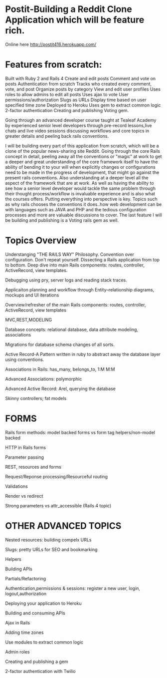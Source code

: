 Postit-Building a Reddit Clone Application which will be feature rich.
=======

Online here http://postit416.herokuapp.com/

Features from scratch:
=========

Built with Ruby 2 and Rails 4
Create and edit posts
Comment and vote on posts
Authentication from scratch
Tracks who created every comment, vote, and post
Organize posts by category
View and edit user profiles
Uses roles to allow admins to edit all posts
Uses ajax to vote
User permissions/authorization
Slugs as URLs
Display time based on user specified time zone
Deployed to Heroku
Uses gem to extract common logic
2-factor authentication
Creating and publishing Voting gem.


Going through an advanced developer course taught at Tealeaf Academy by experienced senior level developers through pre-record lessons,live chats and live video sessions discussing workflows and core topics in greater details and peeling back rails conventions. 

I will be building every part of this application from scratch, which will be a clone of the popular news-sharing site Reddit. Going through the core Rails concept in detail, peeling away all the conventions or "magic" at work to get a deeper and great understanding of the core framework itself to have the ability of bending it to your will when explicitly changes or configurations need to be made in the progress of development, that might go against the present rails conventions. Also understanding at a deeper level all the aspect of the framework that are at work. As well as having the ability to see how a senior level developer would tackle the same problem through their thought process/workflow is invaluable experience and is also what the courses offers. Putting everything into perspective is key. Topics such as why rails chooses the conventions it does..how web development can be with languages such as JAVA and PHP and the tedious configuration processes and more are valuable discussions to cover. The last feature I will be building and publishing is a Voting rails gem as well.

 Topics Overview
 ===============

Understanging "THE RAILS WAY" Philosophy.
Convention over configuration.
Don't repeat yourself.
Dissecting a Rails application from top to bottom.
Deep dive into main Rails components: routes, controller, ActiveRecord, view templates.


Debugging using pry, server logs and reading stack traces.

Applicaiton planning and workflow through Entity–relationship diagrams, mockups and UI iterations

Overview/refresher of the main Rails components: routes, controller, ActiveRecord, view templates

MVC,REST,MODELING

Database concepts: relational database, data attribute modeling, associations

Migrations for database schema changes of all sorts.

Active Record-A Pattern written in ruby to abstract away the database layer using conventions.

Associations in Rails: has_many, belongs_to, 1:M M:M

Advanced Associations: polymorphic

Advanced Active Record: Arel, querying the database

Skinny controllers; fat models

FORMS
=====

Rails form methods: model backed forms vs form tag helpers/non-model backed

HTTP in Rails forms

Parameter passing

REST, resources and forms

Request/Reponse processing/Resourceful routing

Validations

Render vs redirect

Strong parameters vs attr_accessible (Rails 4 topic)

OTHER ADVANCED TOPICS
===============

Nested resources: building compelx URLs

Slugs: pretty URLs for SEO and bookmarking

Helpers

Building APIs

Partials/Refactoring

Authentication,permissions & sessions: register a new user, login, logout,authorization

Deploying your application to Heroku

Building and consuming APIs

Ajax in Rails

Adding time zones

Use modules to extract common logic

Admin roles

Creating and publishing a gem

2-factor authentication with Twilio
